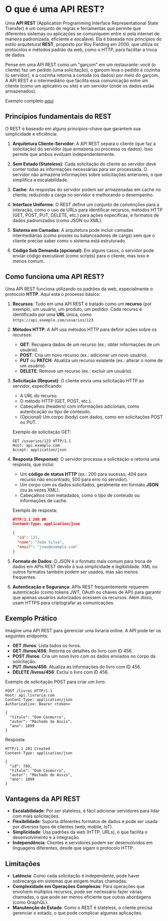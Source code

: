 # O que é uma API REST?

Uma **API REST** (Application Programming Interface Representational State Transfer) é um conjunto de regras e ferramentas que permite que diferentes sistemas ou aplicações se comuniquem entre si pela internet de maneira padronizada, eficiente e escalável. Ela é baseada nos princípios do estilo arquitetural **REST**, proposto por Roy Fielding em 2000, que utiliza os protocolos e métodos padrão da web, como o HTTP, para facilitar a troca de dados.

Pense em uma API REST como um "garçom" em um restaurante: você (o cliente) faz um pedido (uma solicitação), o garçom leva o pedido à cozinha (o servidor), e a cozinha retorna a comida (os dados) por meio do garçom. A API REST é o intermediário que facilita essa comunicação entre um cliente (como um aplicativo ou site) e um servidor (onde os dados estão armazenados).

Exemplo completo [aqui](/IWS/rest/README.md)

## Princípios fundamentais do REST

O REST é baseado em alguns princípios-chave que garantem sua simplicidade e eficiência:

1. **Arquitetura Cliente-Servidor**: A API REST separa o cliente (que faz a solicitação) do servidor (que armazena ou processa os dados). Isso permite que ambos evoluam independentemente.

2. **Sem Estado (Stateless)**: Cada solicitação do cliente ao servidor deve conter todas as informações necessárias para ser processada. O servidor não armazena informações sobre solicitações anteriores, o que simplifica a escalabilidade.

3. **Cache**: As respostas do servidor podem ser armazenadas em cache no cliente, reduzindo a carga no servidor e melhorando o desempenho.

4. **Interface Uniforme**: O REST define um conjunto de convenções para a interação, como o uso de URLs para identificar recursos, métodos HTTP (GET, POST, PUT, DELETE, etc.) para ações específicas, e formatos de dados padronizados (como JSON ou XML).

5. **Sistema em Camadas**: A arquitetura pode incluir camadas intermediárias (como proxies ou balanceadores de carga) sem que o cliente precise saber como o sistema está estruturado.

6. **Código Sob Demanda (opcional)**: Em alguns casos, o servidor pode enviar código executável (como scripts) para o cliente, mas isso é menos comum.

## Como funciona uma API REST?

Uma API REST funciona utilizando os padrões da web, especialmente o protocolo **HTTP**. Aqui está o processo básico:

1. **Recursos**: Tudo em uma API REST é tratado como um **recurso** (por exemplo, um usuário, um produto, um pedido). Cada recurso é identificado por uma **URL** única, como `https://api.exemplo.com/usuarios/123`.

2. **Métodos HTTP**: A API usa métodos HTTP para definir ações sobre os recursos:
   - **GET**: Recupera dados de um recurso (ex.: obter informações de um usuário).
   - **POST**: Cria um novo recurso (ex.: adicionar um novo usuário).
   - **PUT** ou **PATCH**: Atualiza um recurso existente (ex.: alterar o nome de um usuário).
   - **DELETE**: Remove um recurso (ex.: excluir um usuário).

3. **Solicitação (Request)**: O cliente envia uma solicitação HTTP ao servidor, especificando:
   - A URL do recurso.
   - O método HTTP (GET, POST, etc.).
   - Cabeçalhos (headers) com informações adicionais, como autenticação ou tipo de conteúdo.
   - (Opcional) Um corpo (body) com dados, como em solicitações POST ou PUT.

   Exemplo de solicitação GET:
   ```
   GET /usuarios/123 HTTP/1.1
   Host: api.exemplo.com
   Accept: application/json
   ```

4. **Resposta (Response)**: O servidor processa a solicitação e retorna uma resposta, que inclui:
   - Um **código de status HTTP** (ex.: 200 para sucesso, 404 para recurso não encontrado, 500 para erro no servidor).
   - Um corpo com os dados solicitados, geralmente em formato **JSON** (ou às vezes XML).
   - Cabeçalhos com metadados, como o tipo de conteúdo ou informações de cache.

   Exemplo de resposta:
   ```json
   HTTP/1.1 200 OK
   Content-Type: application/json

   {
     "id": 123,
     "nome": "João Silva",
     "email": "joao@exemplo.com"
   }
   ```

5. **Formato de Dados**: O JSON é o formato mais comum para troca de dados em APIs REST devido à sua simplicidade e legibilidade. XML ou outros formatos também podem ser usados, mas são menos frequentes.

6. **Autenticação e Segurança**: APIs REST frequentemente requerem autenticação (como tokens JWT, OAuth ou chaves de API) para garantir que apenas usuários autorizados acessem os recursos. Além disso, usam HTTPS para criptografar as comunicações.

## Exemplo Prático

Imagine uma API REST para gerenciar uma livraria online. A API pode ter os seguintes endpoints:

- **GET /livros**: Lista todos os livros.
- **GET /livros/456**: Retorna os detalhes do livro com ID 456.
- **POST /livros**: Cria um novo livro com os dados enviados no corpo da solicitação.
- **PUT /livros/456**: Atualiza as informações do livro com ID 456.
- **DELETE /livros/456**: Exclui o livro com ID 456.

Exemplo de solicitação POST para criar um livro:
```
POST /livros HTTP/1.1
Host: api.livraria.com
Content-Type: application/json
Authorization: Bearer <token>

{
  "titulo": "Dom Casmurro",
  "autor": "Machado de Assis",
  "ano": 1899
}
```

Resposta:
```
HTTP/1.1 201 Created
Content-Type: application/json

{
  "id": 789,
  "titulo": "Dom Casmurro",
  "autor": "Machado de Assis",
  "ano": 1899
}
```

## Vantagens da API REST

- **Escalabilidade**: Por ser stateless, é fácil adicionar servidores para lidar com mais solicitações.
- **Flexibilidade**: Suporta diferentes formatos de dados e pode ser usada por diversos tipos de clientes (web, mobile, IoT).
- **Simplicidade**: Usa padrões da web (HTTP, URLs), o que facilita o desenvolvimento e a integração.
- **Independência**: Clientes e servidores podem ser desenvolvidos em linguagens diferentes, desde que sigam o protocolo HTTP.

## Limitações

- **Latência**: Como cada solicitação é independente, pode haver sobrecarga em sistemas que exigem muitas chamadas.
- **Complexidade em Operações Complexas**: Para operações que envolvem múltiplos recursos, pode ser necessário fazer várias chamadas, o que pode ser menos eficiente que outras abordagens (como GraphQL).
- **Manutenção de Estado**: Como o REST é stateless, o cliente precisa gerenciar o estado, o que pode complicar algumas aplicações.

